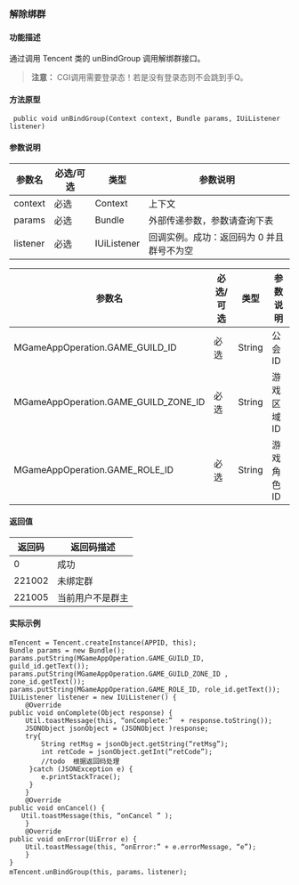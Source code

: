 ### 解除绑群
#### 功能描述
通过调用 Tencent 类的 unBindGroup 调用解绑群接口。
>**注意：**
>CGI调用需要登录态！若是没有登录态则不会跳到手Q。

#### 方法原型

```
 public void unBindGroup(Context context, Bundle params, IUiListener listener)
```

#### 参数说明
| 参数名 | 必选/可选 | 类型 |参数说明 |
|---------|---------|---------|---------|
| context | 必选 | Context |上下文|
| params| 必选 | Bundle |外部传递参数，参数请查询下表 |
| listener | 必选 | IUiListener |回调实例。成功：返回码为 0 并且群号不为空 |

| 参数名 | 必选/可选 | 类型 |参数说明 |
|---------|---------|---------|---------|
| MGameAppOperation.GAME_GUILD_ID  | 必选 | String|公会 ID|
|MGameAppOperation.GAME_GUILD_ZONE_ID| 必选 | String |游戏区域 ID |
|MGameAppOperation.GAME_ROLE_ID | 必选 | String |游戏角色 ID |

#### 返回值

| 返回码 | 返回码描述 | 
|---------|---------|
| 0 | 成功 | 
| 221002 | 未绑定群 | 
| 221005 | 当前用户不是群主 | 


#### 实际示例

```
mTencent = Tencent.createInstance(APPID, this);
Bundle params = new Bundle();
params.putString(MGameAppOperation.GAME_GUILD_ID,  guild_id.getText());
params.putString(MGameAppOperation.GAME_GUILD_ZONE_ID , zone_id.getText());
params.putString(MGameAppOperation.GAME_ROLE_ID, role_id.getText());
IUiListener listener = new IUiListener() {
    @Override
public void onComplete(Object response) {
    Util.toastMessage(this, “onComplete:”  + response.toString());
    JSONObject jsonObject = (JSONObject )response;
    try{
        String retMsg = jsonObject.getString(“retMsg”);
        int retCode = jsonObject.getInt(“retCode”);
        //todo  根据返回码处理
     }catch (JSONException e) {
        e.printStackTrace();
     }
    }
    @Override
public void onCancel() {
   Util.toastMessage(this, “onCancel ” );
    }
    @Override
public void onError(UiError e) {
    Util.toastMessage(this, “onError:” + e.errorMessage, “e”);
    }
}
mTencent.unBindGroup(this, params，listener);
```
